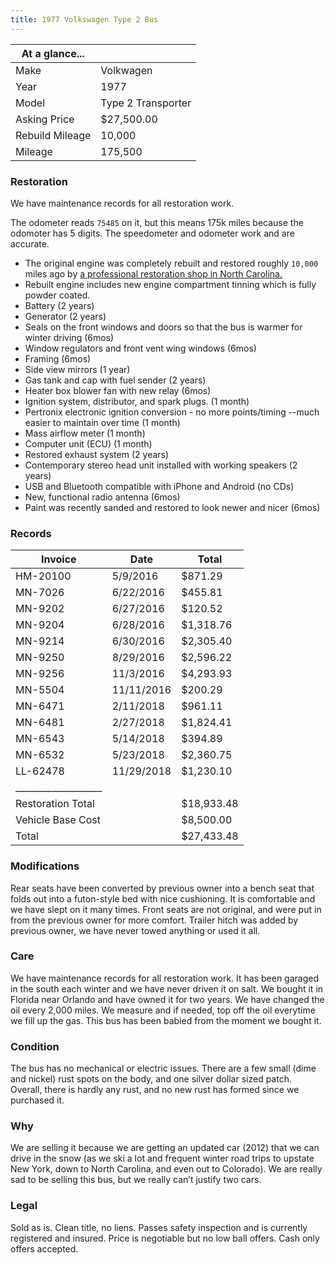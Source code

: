 ```yaml
---
title: 1977 Volkswagen Type 2 Bus
---
```


|At a glance...   |                    | 
|-----------------|--------------------| 
| Make            | Volkwagen          | 
| Year            | 1977               | 
| Model           | Type 2 Transporter | 
| Asking Price    | $27,500.00         | 
| Rebuild Mileage | 10,000             | 
| Mileage         | 175,500            | 


### Restoration ###
We have maintenance records for all restoration work.

The odometer reads `75485` on it, but this means 175k miles because the odomoter has 5 digits. The speedometer and odometer work and are accurate.

* The original engine was completely rebuilt and restored roughly `10,000` miles ago by [a professional restoration shop in North Carolina.](http://monkeynutvw.com/gallery/v/Past+ProjectsProjects/T2projects/mattgreenwald/)
* Rebuilt engine includes new engine compartment tinning which is fully powder coated.
* Battery (2 years)
* Generator (2 years)
* Seals on the front windows and doors so that the bus is warmer for winter driving (6mos)
* Window regulators and front vent wing windows (6mos)
* Framing (6mos)
* Side view mirrors (1 year)
* Gas tank and cap with fuel sender (2 years)
* Heater box blower fan with new relay (6mos)
* Ignition system, distributor, and spark plugs. (1 month)
* Pertronix electronic ignition conversion - no more points/timing --much easier to maintain over time (1 month)
* Mass airflow meter (1 month)
* Computer unit (ECU) (1 month)
* Restored exhaust system (2 years)
* Contemporary stereo head unit installed with working speakers (2 years)
* USB and Bluetooth compatible with iPhone and Android (no CDs) 
* New, functional radio antenna (6mos)
* Paint was recently sanded and restored to look newer and nicer (6mos)

### Records ###
| Invoice           | Date       | Total      | 
|-------------------|------------|------------| 
| HM-20100          | 5/9/2016   | $871.29    | 
| MN-7026           | 6/22/2016  | $455.81    | 
| MN-9202           | 6/27/2016  | $120.52    | 
| MN-9204           | 6/28/2016  | $1,318.76  | 
| MN-9214           | 6/30/2016  | $2,305.40  | 
| MN-9250           | 8/29/2016  | $2,596.22  | 
| MN-9256           | 11/3/2016  | $4,293.93  | 
| MN-5504           | 11/11/2016 | $200.29    | 
| MN-6471           | 2/11/2018  | $961.11    | 
| MN-6481           | 2/27/2018  | $1,824.41  | 
| MN-6543           | 5/14/2018  | $394.89    | 
| MN-6532           | 5/23/2018  | $2,360.75  | 
| LL-62478          | 11/29/2018 | $1,230.10  | 
|___________________| | | 
| Restoration Total |            | $18,933.48 | 
| Vehicle Base Cost |            | $8,500.00  | 
| Total             |            | $27,433.48 | 


### Modifications ###
Rear seats have been converted by previous owner into a bench seat that folds out into a futon-style bed with nice cushioning. It is comfortable and we have slept on it many times. Front seats are not original, and were put in from the previous owner for more comfort. Trailer hitch was added by previous owner, we have never towed anything or used it all.

### Care ###
We have maintenance records for all restoration work. It has been garaged in the south each winter and we have never driven it on salt. We bought it in Florida near Orlando and have owned it for two years. We have changed the oil every 2,000 miles. We measure and if needed, top off the oil everytime we fill up the gas. This bus has been babied from the moment we bought it.

### Condition ###
The bus has no mechanical or electric issues. There are a few small (dime and nickel) rust spots on the body, and one silver dollar sized patch. Overall, there is hardly any rust, and no new rust has formed since we purchased it.

### Why ###
We are selling it because we are getting an updated car (2012) that we can drive in the snow (as we ski a lot and frequent winter road trips to upstate New York, down to North Carolina, and even out to Colorado). We are really sad to be  selling this bus, but we really can’t justify two cars.

### Legal ###
Sold as is. Clean title, no liens. Passes safety inspection and is currently registered and insured.
Price is negotiable but no low ball offers. Cash only offers accepted.
